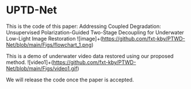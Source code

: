 # UPTD-Net 
This is the code of this paper: Addressing Coupled Degradation: Unsupervised Polarization-Guided Two-Stage Decoupling for Underwater Low-Light Image Restoration
![image]+(https://github.com/fxt-kby/PTWD-Net/blob/main/Figs/flowchart_1.png)

This is a demo of underwater video data restored using our proposed method.
![video1]+(https://github.com/fxt-kby/PTWD-Net/blob/main/Figs/video1.gif)

We will release the code once the paper is accepted.
